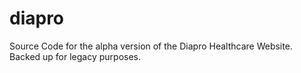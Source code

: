 # diapro
Source Code for the alpha version of the Diapro Healthcare Website. Backed up for legacy purposes.
